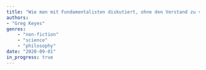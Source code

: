 ```yaml
---
title: "Wie man mit Fundamentalisten diskutiert, ohne den Verstand zu verlieren"
authors: 
- "Greg Keyes"
genres:
    - "non-fiction"
    - "science"
    - "philosophy"
date: "2020-09-01"
in_progress: true
---
```

